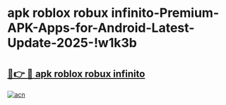 # apk roblox robux infinito-Premium-APK-Apps-for-Android-Latest-Update-2025-!w1k3b

# <h2><a href="https://googleone.com">🔗👉 🔴 apk roblox robux infinito</a></h2>

[![acn](https://github.com/user-attachments/assets/0f9c940e-d8b0-45ae-aac7-cd30a18b3e1c)](https://googleone.com)

